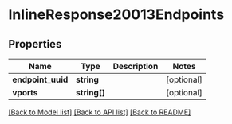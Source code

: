 # InlineResponse20013Endpoints

## Properties
Name | Type | Description | Notes
------------ | ------------- | ------------- | -------------
**endpoint_uuid** | **string** |  | [optional] 
**vports** | **string[]** |  | [optional] 

[[Back to Model list]](../README.md#documentation-for-models) [[Back to API list]](../README.md#documentation-for-api-endpoints) [[Back to README]](../README.md)



